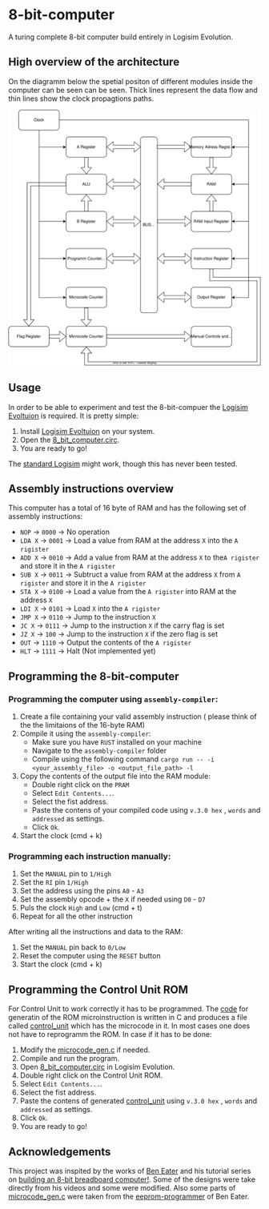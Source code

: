 # 8-bit-computer

A turing complete 8-bit computer build entirely in Logisim Evolution.

## High overview of the architecture
On the diagramm below the spetial positon of different modules inside the computer can be seen can be seen. 
Thick lines represent the data flow and thin lines show the clock propagtions paths.

![structure](/diagrams/Structure_Diagram.svg)

## Usage
In order to be able to experiment and test the 8-bit-compuer the [Logisim Evoltuion](https://github.com/logisim-evolution/logisim-evolution) is required.
It is pretty simple: 
  1. Install [Logisim Evoltuion](https://github.com/logisim-evolution/logisim-evolution) on your system.
  2. Open the [8_bit_computer.circ](8_bit_computer.circ).
  3. You are ready to go!

The [standard Logisim](http://www.cburch.com/logisim/) might work, though this has never been tested.

## Assembly instructions overview
This computer has a total of 16 byte of RAM and has the following set of assembly instructions:
  - `NOP` -> `0000` -> No operation
  - `LDA X` -> `0001` -> Load a value from RAM at the address `X` into the `A rigister`
  - `ADD X` -> `0010` -> Add a value from RAM at the address `X` to the`A rigister` and store it in the `A rigister`
  - `SUB X` -> `0011` -> Subtruct a value from RAM at the address `X` from `A rigister` and store it in the `A rigister`
  - `STA X` -> `0100` -> Load a value from the `A rigister` into RAM at the address `X`
  - `LDI X` -> `0101` -> Load `X` into the `A rigister`
  - `JMP X` -> `0110` -> Jump to the instruction `X`
  - `JC X` -> `0111` -> Jump to the instruction `X` if the carry flag is set
  - `JZ X` -> `100` -> Jump to the instruction `X` if the zero flag is set
  - `OUT` -> `1110` -> Output the contents of the `A rigister`
  - `HLT` -> `1111` -> Halt (Not implemented yet)

## Programming the 8-bit-computer

### Programming the computer using `assembly-compiler`:
  1. Create a file containing your valid assembly instruction ( please think of the the limitaions of the 16-byte RAM)
  2. Compile it using the `assembly-compiler`:
     - Make sure you have `RUST` installed on your machine
     - Navigate to the `assembly-compiler` folder
     - Compile using the following command `cargo run -- -i <your_assembly_file> -o <output_file_path> -l`
  3. Copy the contents of the output file into the RAM module:
     - Double right click on the `PRAM`
     - Select `Edit Contents...`.
     - Select the fist address.
     - Paste the contens of your compiled code  using `v.3.0 hex` , `words` and `addressed` as settings.
     - Click `Ok`.
  4. Start the clock (cmd + k)

### Programming each instruction manually:
  1. Set the `MANUAL` pin to `1/High`
  2. Set the `RI` pin `1/High`
  3. Set the address using the pins `A0` - `A3`
  4. Set the assembly opcode + the `X` if needed using `D0` - `D7`
  5. Puls the clock `High` and `Low` (cmd + t)
  6. Repeat for all the other instruction

After writing all the instructions and data to the RAM:
  1. Set the `MANUAL` pin back to `0/Low`
  2. Reset the computer using the `RESET` button
  3. Start the clock (cmd + k)

## Programming the Control Unit ROM
For Control Unit to work correctly it has to be programmed. The [code](microcode_gen.c) for generatin of the ROM microinstruction is written in C and produces a file called [control_unit](control_unit) which has the microcode in it.
In most cases one does not have to reprogramm the ROM. In case if it has to be done:
  1. Modify the [microcode_gen.c](microcode_gen.c) if needed.
  2. Compile and run the program.
  3. Open [8_bit_computer.circ](8_bit_computer.circ) in Logisim Evolution.
  4. Double right click on the Control Unit ROM.
  5. Select `Edit Contents...`.
  6. Select the fist address.
  7. Paste the contens of generated [control_unit](control_unit) using `v.3.0 hex` , `words` and `addressed` as settings.
  8. Click `Ok`.
  9. You are ready to go!

## Acknowledgements
This project was inspited by the works of [Ben Eater](https://github.com/beneater) and his tutorial series on [building an 8-bit breadboard computer!](https://www.youtube.com/watch?v=HyznrdDSSGM&list=PLowKtXNTBypGqImE405J2565dvjafglHU). Some of the designs were take directly from his videos and some were modified. Also some parts of [microcode_gen.c](microcode_gen.c) were taken from the [eeprom-programmer](https://github.com/beneater/eeprom-programmer?tab=readme-ov-file) of Ben Eater.
     
